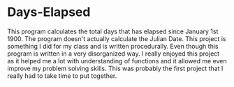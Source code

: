 # Days-Elapsed
This program calculates the total days that has elapsed since January 1st 1900. The program doesn't actually calculate the Julian Date. This project is something I did for my class and is written procedurally. Even though this program is written in a very disorganized way. I really enjoyed this project as it helped me a lot with understanding of
functions and it allowed me even improve my problem solving skills. This was probably the first project that I really had to take time to put together. 


